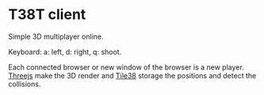 # T38T client

Simple 3D multiplayer online.

Keyboard: a: left, d: right, q: shoot.

Each connected browser or new window of the browser is a new player.
[Threejs][threejs] make the 3D render and [Tile38][tile38] storage the positions and detect the collisions.

[threejs]: https://threejs.org/
[tile38]: http://tile38.com
